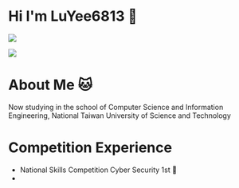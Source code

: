 # Hi I'm LuYee6813 👋

![](https://github-readme-stats.vercel.app/api?username=LuYee6813&theme=nord&show_icons=true)

![](https://github-readme-stats.vercel.app/api/top-langs/?username=LuYee6813&theme=nord&layout=compact&card_width=445)

# About Me 🐱
Now studying in the school of Computer Science and Information Engineering, National Taiwan University of Science and Technology 

# Competition Experience
- National Skills Competition Cyber Security 1st 🏅️
- 


